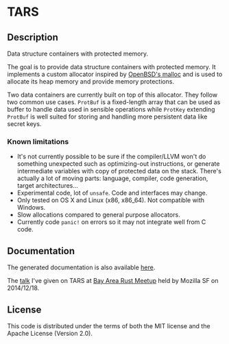 # TARS

## Description

Data structure containers with protected memory.

The goal is to provide data structure containers with protected memory. It implements a custom allocator inspired by [OpenBSD's malloc](http://www.openbsd.org/cgi-bin/man.cgi?query=malloc&arch=default&manpath=OpenBSD-current) and is used to allocate its heap memory and provide memory protections.

Two data containers are currently built on top of this allocator. They follow two common use cases. `ProtBuf` is a fixed-length array that can be used as buffer to handle data used in sensible operations while `ProtKey` extending `ProtBuf` is well suited for storing and handling more persistent data like secret keys.


### Known limitations

* It's not currently possible to be sure if the compiler/LLVM won't do something unexpected such as optimizing-out instructions, or generate intermediate variables with copy of protected data on the stack. There's actually a lot of moving parts: language, compiler, code generation, target architectures...
* Experimental code, lot of `unsafe`. Code and interfaces may change.
* Only tested on OS X and Linux (x86, x86_64). Not compatible with Windows.
* Slow allocations compared to general purpose allocators.
* Currently code `panic!` on errors so it may not integrate well from C code.


## Documentation

The generated documentation is also available [here](http://seb.dbzteam.org/rs/tars/tars/).

The [talk](https://github.com/seb-m/tars/raw/master/rust-meetup-122014/rust-meetup-122014-tars.pdf) I've given on TARS at [Bay Area Rust Meetup](https://air.mozilla.org/bay-area-rust-meetup-december-2014/) held by Mozilla SF on 2014/12/18.


## License

This code is distributed under the terms of both the MIT license and the Apache License (Version 2.0).
